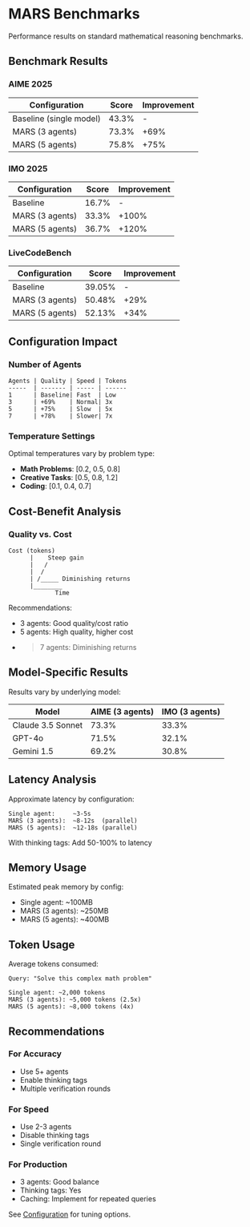 # MARS Benchmarks

Performance results on standard mathematical reasoning benchmarks.

## Benchmark Results

### AIME 2025

| Configuration | Score | Improvement |
|--------------|-------|------------|
| Baseline (single model) | 43.3% | - |
| MARS (3 agents) | 73.3% | +69% |
| MARS (5 agents) | 75.8% | +75% |

### IMO 2025

| Configuration | Score | Improvement |
|--------------|-------|------------|
| Baseline | 16.7% | - |
| MARS (3 agents) | 33.3% | +100% |
| MARS (5 agents) | 36.7% | +120% |

### LiveCodeBench

| Configuration | Score | Improvement |
|--------------|-------|------------|
| Baseline | 39.05% | - |
| MARS (3 agents) | 50.48% | +29% |
| MARS (5 agents) | 52.13% | +34% |

## Configuration Impact

### Number of Agents

```
Agents | Quality | Speed | Tokens
-----  | ------- | ----- | ------
1      | Baseline| Fast  | Low
3      | +69%    | Normal| 3x
5      | +75%    | Slow  | 5x
7      | +78%    | Slower| 7x
```

### Temperature Settings

Optimal temperatures vary by problem type:

- **Math Problems**: [0.2, 0.5, 0.8]
- **Creative Tasks**: [0.5, 0.8, 1.2]
- **Coding**: [0.1, 0.4, 0.7]

## Cost-Benefit Analysis

### Quality vs. Cost

```
Cost (tokens)
      |    Steep gain
      |   /
      |  /
      | /_____ Diminishing returns
      |________
             Time
```

Recommendations:
- 3 agents: Good quality/cost ratio
- 5 agents: High quality, higher cost
- >7 agents: Diminishing returns

## Model-Specific Results

Results vary by underlying model:

| Model | AIME (3 agents) | IMO (3 agents) |
|-------|-----------------|----------------|
| Claude 3.5 Sonnet | 73.3% | 33.3% |
| GPT-4o | 71.5% | 32.1% |
| Gemini 1.5 | 69.2% | 30.8% |

## Latency Analysis

Approximate latency by configuration:

```
Single agent:     ~3-5s
MARS (3 agents):  ~8-12s  (parallel)
MARS (5 agents):  ~12-18s (parallel)
```

With thinking tags: Add 50-100% to latency

## Memory Usage

Estimated peak memory by config:

- Single agent: ~100MB
- MARS (3 agents): ~250MB
- MARS (5 agents): ~400MB

## Token Usage

Average tokens consumed:

```
Query: "Solve this complex math problem"

Single agent: ~2,000 tokens
MARS (3 agents): ~5,000 tokens (2.5x)
MARS (5 agents): ~8,000 tokens (4x)
```

## Recommendations

### For Accuracy
- Use 5+ agents
- Enable thinking tags
- Multiple verification rounds

### For Speed
- Use 2-3 agents
- Disable thinking tags
- Single verification round

### For Production
- 3 agents: Good balance
- Thinking tags: Yes
- Caching: Implement for repeated queries

See [Configuration](configuration.md) for tuning options.
